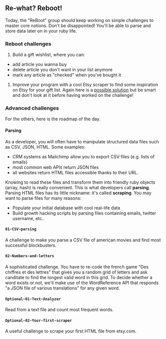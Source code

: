 ## Re-what? Reboot!

Today, the "ReBoot" group should keep working on simple challenges to master core notions. Don't be disappointed! You'll be able to parse and store data later on in your ruby life.

### Reboot challenges

1. Build a gift wishlist, where you can:
  - add article you wanna buy
  - delete article you don't want in your list anymore
  - mark any article as "checked" when you've bought it
1. Improve your program with a cool Etsy scraper to find some inspiration on Etsy for your gift list. Again here is a [possible solution](https://gist.github.com/Papillard/24aa78105a741f129e35) but be smart and don't look at it before having worked on the challenge!

### Advanced challenges

For the others, here is the roadmap of the day.

#### Parsing

As a developer, you will often have to manipulate structured data files such as CSV, JSON, HTML. Some examples:

- CRM systems as Mailchimp allow you to export CSV files (e.g. lists of emails)
- most common web APIs return JSON files
- all websites return HTML files accessible thanks to their URL.

Knowing to read these files and transform them into friendly ruby objects (array, hash) is really convenient. This is what developers call **parsing**. Parsing HTML files has its little nickname: it's called **scraping**. You may want to parse files for many reasons:

- Populate your initial database with cool real-life data
- Build growth hacking scripts by parsing files containing emails, twitter username, etc..

#### `01-CSV-parsing`
A challenge to make you parse a CSV file of american movies and find most successful blockbusters.

#### `02-Numbers-and-letters`
A sophisticated challenge. You have to re-code the french game "Des chiffres et des lettres" that gives you a random grid of letters and ask canditate to find the longest valid word in this grid. To decide whether a word exists or not, we'll make use of the WordReference API that responds "a JSON file of various translations" for any given word.

#### `Optional-01-Text-Analyzer`
Read from a text file and count most frequent words.

#### `Optional-02-Your-first-scraper`
A useful challenge to scrape your first HTML file from etsy.com.
